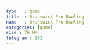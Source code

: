 ```yaml
---
type   : game
title  : Brunswick Pro Bowling
name   : Brunswick Pro Bowling
categories: [game]
size : 76 MM
telegram : 182
---
```



